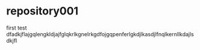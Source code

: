 # repository001
first test
dfadkjflajgqlengkldjajfglqkrlkgnelrkgdfojgqpenferlgkdjlkasdjlfnqlkernllkdajlsdkjfl
